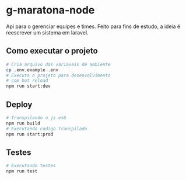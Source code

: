 # g-maratona-node

Api para o gerenciar equipes e times.
Feito para fins de estudo, a ideia é reescrever um sistema em laravel.

## Como executar o projeto

```bash
# Cria arquivo das variaveis de ambiente
cp .env.example .env
# Executa o projeto para desenvolvimento 
# com hot reload
npm run start:dev
```

## Deploy

```bash
# Transpilando o js es6
npm run build
# Executando codigo transpilado
npm run start:prod
```

## Testes

```bash
# Executando testes
npm run test
```